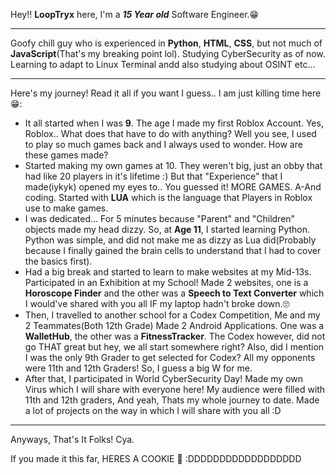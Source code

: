 Hey!! ****LoopTryx**** here, I'm a ***15 Year old*** Software Engineer.😁

-------------------------------------------------------------------------------------------------------------------------------------

Goofy chill guy who is experienced in **Python**, **HTML**, **CSS**, but not much of **JavaScript**(That's my breaking point lol).
Studying CyberSecurity as of now. Learning to adapt to Linux Terminal andd also studying about OSINT etc...

-------------------------------------------------------------------------------------------------------------------------------------

Here's my journey! Read it all if you want I guess.. I am just killing time here😁:
- It all started when I was **9**. The age I made my first Roblox Account. Yes, Roblox.. What does that have to do with anything? Well you see, I used to play so much games back and I always used to wonder. How are these games made?
- Started making my own games at 10. They weren't big, just an obby that had like 20 players in it's lifetime :) But that "Experience" that I made(iykyk) opened my eyes to.. You guessed it! MORE GAMES. A-And coding. Started with **LUA** which is the language that Players in Roblox use to make games.
- I was dedicated... For 5 minutes because "Parent" and "Children" objects made my head dizzy. So, at **Age 11**, I started learning Python. Python was simple, and did not make me as dizzy as Lua did(Probably because I finally gained the brain cells to understand that I had to cover the basics first).
- Had a big break and started to learn to make websites at my Mid-13s. Participated in an Exhibition at my School! Made 2 websites, one is a **Horoscope Finder** and the other was a **Speech to Text Converter** which I would've shared with you all IF my laptop hadn't broke down.🙄
- Then, I travelled to another school for a Codex Competition, Me and my 2 Teammates(Both 12th Grade) Made 2 Android Applications. One was a **WalletHub**, the other was a **FitnessTracker**. The Codex however, did not go THAT great but hey, we all start somewhere right? Also, did I mention I was the only 9th Grader to get selected for Codex? All my opponents were 11th and 12th Graders! So, I guess a big W for me.
- After that, I participated in World CyberSecurity Day! Made my own Virus which I will share with everyone here! My audience were filled with 11th and 12th graders, And yeah, Thats my whole journey to date. Made a lot of projects on the way in which I will share with you all :D

-------------------------------------------------------------------------------------------------------------------------------------

Anyways, That's It Folks!
Cya.

























If you made it this far, HERES A COOKIE 🍪 :DDDDDDDDDDDDDDDDDD

